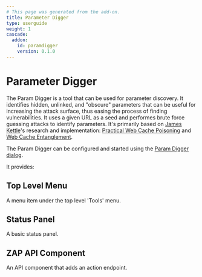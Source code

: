 ```yaml
---
# This page was generated from the add-on.
title: Parameter Digger
type: userguide
weight: 1
cascade:
  addon:
    id: paramdigger
    version: 0.1.0
---
```


# Parameter Digger

The Param Digger is a tool that can be used for parameter discovery. It identifies hidden, unlinked, and
"obscure" parameters that can be useful for increasing the attack surface, thus easing the process of
finding vulnerabilities. It uses a given URL as a seed and performes brute force guessing attacks to
identify parameters. It's primarily based on [James Kettle](https://twitter.com/albinowax)'s
research and implementation:
[Practical Web Cache Poisoning](https://portswigger.net/research/practical-web-cache-poisoning)
and [Web Cache Entanglement](https://portswigger.net/research/web-cache-entanglement).

The Param Digger can be configured and started using the [Param Digger dialog](/docs/desktop/addons/parameter-digger/dialog/).

It provides:

## Top Level Menu

A menu item under the top level 'Tools' menu.

## Status Panel

A basic status panel.

## ZAP API Component

An API component that adds an action endpoint.
